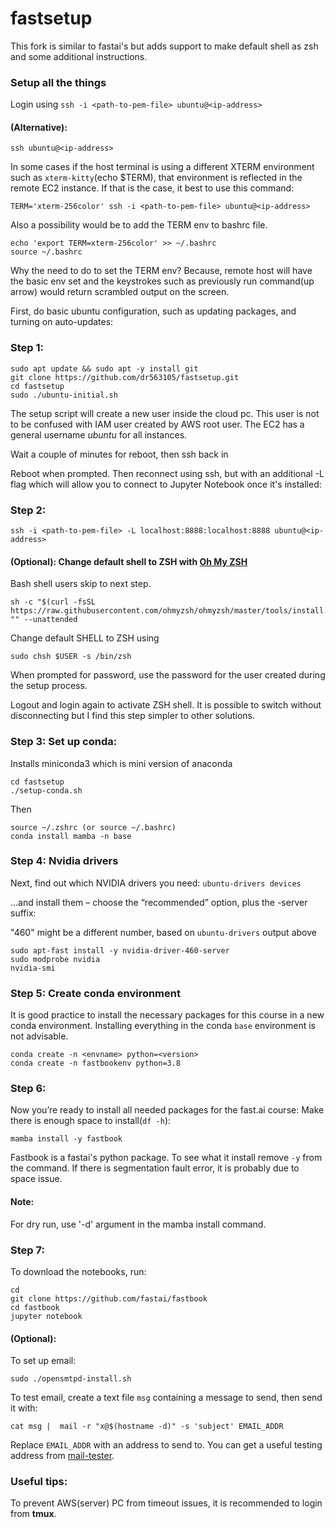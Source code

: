 # fastsetup
This fork is similar to fastai's but adds support to make default shell as zsh and some
additional instructions.

### Setup all the things

Login using `ssh -i <path-to-pem-file> ubuntu@<ip-address>`
#### (Alternative): 

`ssh ubuntu@<ip-address>`


In some cases if the host terminal is using a different XTERM environment such as `xterm-kitty`(echo $TERM), that environment is reflected 
in the remote EC2 instance. If that is the case, it best to use this command: 

`TERM='xterm-256color' ssh -i <path-to-pem-file> ubuntu@<ip-address>`

Also a possibility would be to add the TERM env to bashrc file. 

```
echo 'export TERM=xterm-256color' >> ~/.bashrc
source ~/.bashrc
```

Why the need to do to set the TERM env? Because, remote host will have the basic env set
and the keystrokes such as previously run command(up arrow) would return scrambled output
on the screen.

First, do basic ubuntu configuration, such as updating packages, and turning on auto-updates:

### Step 1:
```
sudo apt update && sudo apt -y install git
git clone https://github.com/dr563105/fastsetup.git
cd fastsetup
sudo ./ubuntu-initial.sh
```

The setup script will create a new user inside the cloud pc. This user is not to be
confused with IAM user created by AWS root user. The EC2 has a general username *ubuntu*
for all instances. 

Wait a couple of minutes for reboot, then ssh back in

Reboot when prompted. 
Then reconnect using ssh, but with an additional -L flag which will allow you to connect to Jupyter Notebook once it's installed:

### Step 2:

`ssh -i <path-to-pem-file> -L localhost:8888:localhost:8888 ubuntu@<ip-address>`

#### (Optional): Change default shell to ZSH with [Oh My ZSH](https://github.com/ohmyzsh/ohmyzsh)
Bash shell users skip to next step.

```
sh -c "$(curl -fsSL https://raw.githubusercontent.com/ohmyzsh/ohmyzsh/master/tools/install.sh)" "" --unattended
```
Change default SHELL to ZSH using 
```
sudo chsh $USER -s /bin/zsh

```

When prompted for password, use the password for the user created during the setup
process.

Logout and login again to activate ZSH shell. It is possible to switch without
disconnecting but I find this step simpler to other solutions.

### Step 3: Set up conda:
Installs miniconda3 which is mini version of anaconda 

```
cd fastsetup
./setup-conda.sh
```
Then 

```
source ~/.zshrc (or source ~/.bashrc)
conda install mamba -n base 
```

### Step 4: Nvidia drivers
Next, find out which NVIDIA drivers you need: `ubuntu-drivers devices`

…and install them – choose the “recommended” option, plus the -server suffix:

"460" might be a different number, based on `ubuntu-drivers` output above

```
sudo apt-fast install -y nvidia-driver-460-server
sudo modprobe nvidia
nvidia-smi
```
### Step 5: Create conda environment
It is good practice to install the necessary packages for this course in a new conda
environment. Installing everything in the conda `base` environment is not advisable.
```
conda create -n <envname> python=<version>
conda create -n fastbookenv python=3.8
```
### Step 6: 

Now you’re ready to install all needed packages for the fast.ai course:
Make there is enough space to install(`df -h`):

```
mamba install -y fastbook
```
Fastbook is a fastai's python package. To see what it install remove `-y` from the command. 
If there is segmentation fault error, it is probably due to space issue.

#### Note: 
For dry run, use '-d' argument in the mamba install command. 

### Step 7: 
To download the notebooks, run:
```
cd
git clone https://github.com/fastai/fastbook
cd fastbook
jupyter notebook
```

#### (Optional): 
To set up email:

    sudo ./opensmtpd-install.sh

To test email, create a text file `msg` containing a message to send, then send it with:

    cat msg |  mail -r "x@$(hostname -d)" -s 'subject' EMAIL_ADDR

Replace `EMAIL_ADDR` with an address to send to. You can get a useful testing address from [mail-tester](https://www.mail-tester.com/).

### Useful tips:
To prevent AWS(server) PC from timeout issues, it is recommended to login from **tmux**.
